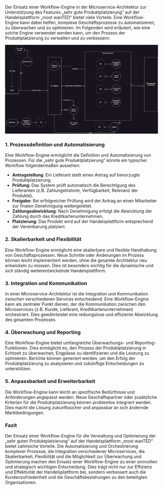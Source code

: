 Der Einsatz einer Workflow-Engine in der Microservice-Architektur zur Unterstützung des Features „sehr gute Produktplatzierung“ auf der Handelsplattform „most wanTED“ bietet viele Vorteile. Eine Workflow-Engine kann dabei helfen, komplexe Geschäftsprozesse zu automatisieren, zu überwachen und zu optimieren. Im Folgenden wird erläutert, wie eine solche Engine verwendet werden kann, um den Prozess der Produktplatzierung zu verwalten und zu verbessern:

<img src="./media/1.png" alt="Alt-Text" title="" />

### 1. Prozessdefinition und Automatisierung

Eine Workflow-Engine ermöglicht die Definition und Automatisierung von Prozessen. Für die „sehr gute Produktplatzierung“ könnte ein typischer Workflow folgendermaßen aussehen:

- **Antragstellung**: Ein Lieferant stellt einen Antrag auf bevorzugte Produktplatzierung.
- **Prüfung**: Das System prüft automatisch die Berechtigung des Lieferanten (z.B. Zahlungshistorie, Verfügbarkeit, Relevanz der Produkte).
- **Freigabe**: Bei erfolgreicher Prüfung wird der Antrag an einen Mitarbeiter zur finalen Genehmigung weitergeleitet.
- **Zahlungsabwicklung**: Nach Genehmigung erfolgt die Abwicklung der Zahlung durch das Kreditkartenunternehmen.
- **Platzierung**: Das Produkt wird auf der Handelsplattform entsprechend der Vereinbarung platziert.

### 2. Skalierbarkeit und Flexibilität

Eine Workflow-Engine ermöglicht eine skalierbare und flexible Handhabung von Geschäftsprozessen. Neue Schritte oder Änderungen im Prozess können leicht implementiert werden, ohne die gesamte Architektur neu entwickeln zu müssen. Dies ist besonders wichtig für die dynamische und sich ständig weiterentwickelnde Handelsplattform.

### 3. Integration und Kommunikation

In einer Microservice-Architektur ist die Integration und Kommunikation zwischen verschiedenen Services entscheidend. Eine Workflow-Engine kann als zentraler Punkt dienen, der die Kommunikation zwischen den Microservices (z.B. Kunde, Lieferant, Kreditkartenunternehmen) orchestriert. Dies gewährleistet eine reibungslose und effiziente Abwicklung des gesamten Prozesses.

### 4. Überwachung und Reporting

Eine Workflow-Engine bietet umfangreiche Überwachungs- und Reporting-Funktionen. Dies ermöglicht es, den Prozess der Produktplatzierung in Echtzeit zu überwachen, Engpässe zu identifizieren und die Leistung zu optimieren. Berichte können generiert werden, um den Erfolg der Produktplatzierung zu analysieren und zukünftige Entscheidungen zu unterstützen.

### 5. Anpassbarkeit und Erweiterbarkeit

Die Workflow-Engine kann leicht an spezifische Bedürfnisse und Anforderungen angepasst werden. Neue Geschäftspartner oder zusätzliche Kriterien für die Produktplatzierung können problemlos integriert werden. Dies macht die Lösung zukunftssicher und anpassbar an sich ändernde Marktbedingungen.

### Fazit

Der Einsatz einer Workflow-Engine für die Verwaltung und Optimierung der „sehr guten Produktplatzierung“ auf der Handelsplattform „most wanTED“ bietet zahlreiche Vorteile. Die Automatisierung und Orchestrierung komplexer Prozesse, die Integration verschiedener Microservices, die Skalierbarkeit, Flexibilität und die Möglichkeit zur Überwachung und Optimierung machen den Einsatz einer Workflow-Engine zu einer sinnvollen und strategisch wichtigen Entscheidung. Dies trägt nicht nur zur Effizienz und Effektivität der Handelsplattform bei, sondern verbessert auch die Kundenzufriedenheit und die Geschäftsbeziehungen zu den beteiligten Organisationen.
